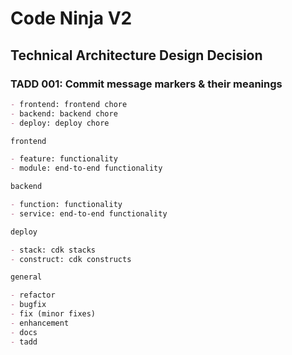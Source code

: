 # Code Ninja V2

## Technical Architecture Design Decision

### TADD 001: Commit message markers & their meanings

```md
- frontend: frontend chore
- backend: backend chore
- deploy: deploy chore

frontend

- feature: functionality
- module: end-to-end functionality

backend

- function: functionality
- service: end-to-end functionality

deploy

- stack: cdk stacks
- construct: cdk constructs

general

- refactor
- bugfix
- fix (minor fixes)
- enhancement
- docs
- tadd
```
